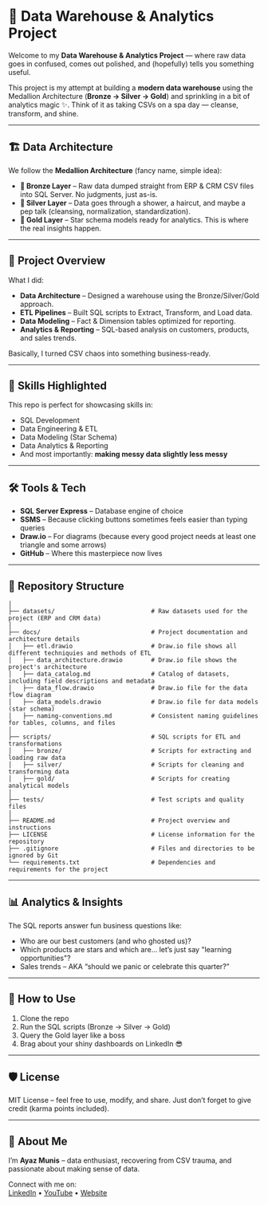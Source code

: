# 🚀 Data Warehouse & Analytics Project  

Welcome to my **Data Warehouse & Analytics Project** — where raw data goes in confused, comes out polished, and (hopefully) tells you something useful.  

This project is my attempt at building a **modern data warehouse** using the Medallion Architecture (**Bronze → Silver → Gold**) and sprinkling in a bit of analytics magic ✨. Think of it as taking CSVs on a spa day — cleanse, transform, and shine.  

---

## 🏗️ Data Architecture  

We follow the **Medallion Architecture** (fancy name, simple idea):  

- **🥉 Bronze Layer** – Raw data dumped straight from ERP & CRM CSV files into SQL Server. No judgments, just as-is.  
- **🥈 Silver Layer** – Data goes through a shower, a haircut, and maybe a pep talk (cleansing, normalization, standardization).  
- **🥇 Gold Layer** – Star schema models ready for analytics. This is where the real insights happen.  

---

## 📖 Project Overview  

What I did:  
- **Data Architecture** – Designed a warehouse using the Bronze/Silver/Gold approach.  
- **ETL Pipelines** – Built SQL scripts to Extract, Transform, and Load data.  
- **Data Modeling** – Fact & Dimension tables optimized for reporting.  
- **Analytics & Reporting** – SQL-based analysis on customers, products, and sales trends.  

Basically, I turned CSV chaos into something business-ready.  

---

## 🎯 Skills Highlighted  

This repo is perfect for showcasing skills in:  
- SQL Development  
- Data Engineering & ETL  
- Data Modeling (Star Schema)  
- Data Analytics & Reporting  
- And most importantly: **making messy data slightly less messy**  

---

## 🛠️ Tools & Tech  

- **SQL Server Express** – Database engine of choice  
- **SSMS** – Because clicking buttons sometimes feels easier than typing queries  
- **Draw.io** – For diagrams (because every good project needs at least one triangle and some arrows)  
- **GitHub** – Where this masterpiece now lives  

---

## 📂 Repository Structure  

```data-warehouse-project/
│
├── datasets/                           # Raw datasets used for the project (ERP and CRM data)
│
├── docs/                               # Project documentation and architecture details
│   ├── etl.drawio                      # Draw.io file shows all different techniquies and methods of ETL
│   ├── data_architecture.drawio        # Draw.io file shows the project's architecture
│   ├── data_catalog.md                 # Catalog of datasets, including field descriptions and metadata
│   ├── data_flow.drawio                # Draw.io file for the data flow diagram
│   ├── data_models.drawio              # Draw.io file for data models (star schema)
│   ├── naming-conventions.md           # Consistent naming guidelines for tables, columns, and files
│
├── scripts/                            # SQL scripts for ETL and transformations
│   ├── bronze/                         # Scripts for extracting and loading raw data
│   ├── silver/                         # Scripts for cleaning and transforming data
│   ├── gold/                           # Scripts for creating analytical models
│
├── tests/                              # Test scripts and quality files
│
├── README.md                           # Project overview and instructions
├── LICENSE                             # License information for the repository
├── .gitignore                          # Files and directories to be ignored by Git
└── requirements.txt                    # Dependencies and requirements for the project
```

---

## 📊 Analytics & Insights  

The SQL reports answer fun business questions like:  
- Who are our best customers (and who ghosted us)?  
- Which products are stars and which are… let’s just say "learning opportunities"?  
- Sales trends – AKA “should we panic or celebrate this quarter?”  

---

## 🚀 How to Use  

1. Clone the repo  
2. Run the SQL scripts (Bronze → Silver → Gold)  
3. Query the Gold layer like a boss  
4. Brag about your shiny dashboards on LinkedIn 😎  

---

## 🛡️ License  

MIT License – feel free to use, modify, and share. Just don’t forget to give credit (karma points included).  

---

## 🌟 About Me  

I’m **Ayaz Munis** – data enthusiast, recovering from CSV trauma, and passionate about making sense of data.  

Connect with me on:  
[LinkedIn](#) • [YouTube](#) • [Website](#)  

